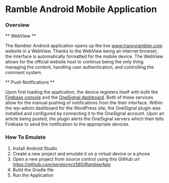 # Ramble Android Mobile Application

### Overview

** WebView **

The Rambler Android application opens up the live www.transyrambler.com website in a WebView. Thanks to the WebView being an internet browser, the interface is automatically formatted for the mobile device. The WebView allows for the official website host to continue being the only thing managing the content, handling user authentication, and controlling the comment system.

** Push Notifications **

Upon first loading the application, the device registers itself with both the [Firebase console](https://firebase.google.com/) and the [OneSignal dashboard](https://onesignal.com/). Both of these services allow for the manual pushing of notifications from the their interface. Within the wp-admin dashboard for the WordPress site, the OneSignal plugin was installed and configured by connecting it to the OneSignal account. Upon an article being posted, the plugin alerts the OneSignal servers which then tells Firebase to send the notification to the appropriate devices.

### How To Emulate

1) Install Android Studio
2) Create a new project and emulate it on a virtual device or a phone
3) Open a new project from source control using this GitHub url https://github.com/sergiormrz560/RamblerApp
4) Build the Gradle file
5) Run the Application